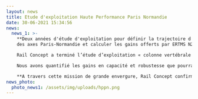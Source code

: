 ```yaml
---
layout: news
title: Etude d'exploitation Haute Performance Paris Normandie
date: 30-06-2021 15:34:56
news:
  news_1: >-
    **Deux années d'étude d'exploitation pour définir la trajectoire d'évolution
    des axes Paris-Normandie et calculer les gains offerts par ERTMS N2 !**\

    Rail Concept a terminé l’étude d’exploitation « colonne vertébrale » de la démarche Haute Performance Paris-Normandie (HPPN).\

    Nous avons quantifié les gains en capacité et robustesse que pourraient apporter des optimisations de la signalisation, latérale ou avec déploiement d’ERTMS N2, dans le cadre de la modernisation de l’axe Paris-Le Havre. Puis nous avons analysé les évolutions d’offre post-EOLE envisagées par la Région, en bâtissant différents plans de transport (dont le scénario cible HPPN) sur l’ensemble de la région Normandie pour deux scénarios de signalisation (BAL et ERTMS N2) équipant l’axe Paris-Le Havre. Nous avons enfin évalué les besoins en matériel roulant et voies de remisage.\

    **A travers cette mission de grande envergure, Rail Concept confirme sa maitrise des problématiques d’exploitation sur des axes et nœuds denses, ainsi que sa capacité à construire un service horaire précis et robuste sur l’intégralité d’une région !**
news_photo:
  photo_news1: /assets/img/uploads/hppn.png
---
```

